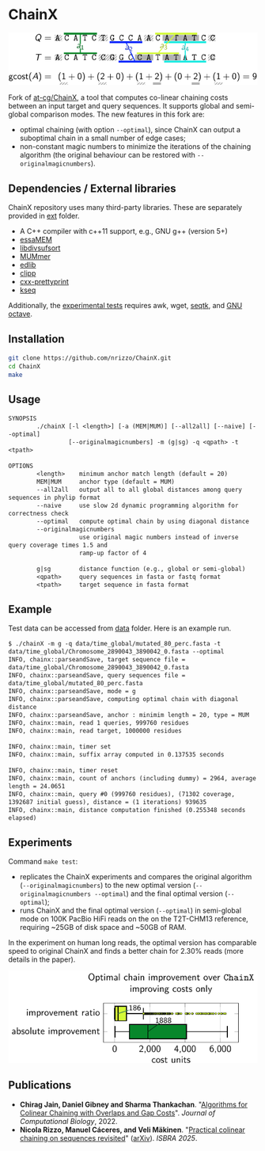 # ChainX
![Colinear chain between two sequences showing overlap and gap costs](docs/chain.png)

Fork of [at-cg/ChainX](https://github.com/at-cg/ChainX), a tool that computes co-linear chaining costs between an input target and query sequences. It supports global and semi-global comparison modes. The new features in this fork are:
 - optimal chaining (with option `--optimal`), since ChainX can output a suboptimal chain in a small number of edge cases;
 - non-constant magic numbers to minimize the iterations of the chaining algorithm (the original behaviour can be restored with `--originalmagicnumbers`).

## Dependencies / External libraries
ChainX repository uses many third-party libraries. These are separately provided in [ext](ext) folder. 

- A C++ compiler with c++11 support, e.g., GNU g++ (version 5+)
- [essaMEM](https://doi.org/10.1093/bioinformatics/btt042)
- [libdivsufsort](https://github.com/y-256/libdivsufsort)
- [MUMmer](https://github.com/mummer4/mummer)
- [edlib](https://github.com/Martinsos/edlib)
- [clipp](https://github.com/muellan/clipp)
- [cxx-prettyprint](https://github.com/louisdx/cxx-prettyprint)
- [kseq](https://github.com/lh3/seqtk)

Additionally, the [experimental tests](data) requires awk, wget, [seqtk](https://github.com/lh3/seqtk), and [GNU octave](https://octave.org/).

## Installation
```sh
git clone https://github.com/nrizzo/ChainX.git
cd ChainX
make
```

## Usage
```
SYNOPSIS
        ./chainX [-l <length>] [-a (MEM|MUM)] [--all2all] [--naive] [--optimal]
                 [--originalmagicnumbers] -m (g|sg) -q <qpath> -t <tpath>

OPTIONS
        <length>    minimum anchor match length (default = 20)
        MEM|MUM     anchor type (default = MUM)
        --all2all   output all to all global distances among query sequences in phylip format
        --naive     use slow 2d dynamic programming algorithm for correctness check
        --optimal   compute optimal chain by using diagonal distance
        --originalmagicnumbers
                    use original magic numbers instead of inverse query coverage times 1.5 and
                    ramp-up factor of 4

        g|sg        distance function (e.g., global or semi-global)
        <qpath>     query sequences in fasta or fastq format
        <tpath>     target sequence in fasta format
```

## Example
Test data can be accessed from [data](data) folder. Here is an example run.

```
$ ./chainX -m g -q data/time_global/mutated_80_perc.fasta -t data/time_global/Chromosome_2890043_3890042_0.fasta --optimal
INFO, chainx::parseandSave, target sequence file = data/time_global/Chromosome_2890043_3890042_0.fasta
INFO, chainx::parseandSave, query sequences file = data/time_global/mutated_80_perc.fasta
INFO, chainx::parseandSave, mode = g
INFO, chainx::parseandSave, computing optimal chain with diagonal distance
INFO, chainx::parseandSave, anchor : minimim length = 20, type = MUM
INFO, chainx::main, read 1 queries, 999760 residues
INFO, chainx::main, read target, 1000000 residues

INFO, chainx::main, timer set
INFO, chainx::main, suffix array computed in 0.137535 seconds

INFO, chainx::main, timer reset
INFO, chainx::main, count of anchors (including dummy) = 2964, average length = 24.0651
INFO, chainx::main, query #0 (999760 residues), (71302 coverage, 1392687 initial guess), distance = (1 iterations) 939635
INFO, chainx::main, distance computation finished (0.255348 seconds elapsed)
```

## Experiments
Command `make test`:
- replicates the ChainX experiments and compares the original algorithm (`--originalmagicnumbers`) to the new optimal version (`--originalmagicnumbers --optimal`) and the final optimal version (`--optimal`);
- runs ChainX and the final optimal version (`--optimal`) in semi-global mode on 100K PacBio HiFi reads on the on the T2T-CHM13 reference, requiring ~25GB of disk space and ~50GB of RAM.

In the experiment on human long reads, the optimal version has comparable speed to original ChainX and finds a better chain for 2.30% reads (more details in the paper).

![Box plot of absolute and relative improvement of optimal ChainX](docs/improvement.png)

## Publications
- **Chirag Jain, Daniel Gibney and Sharma Thankachan**. "[Algorithms for Colinear Chaining with Overlaps and Gap Costs](https://doi.org/10.1089/cmb.2022.0266)". *Journal of Computational Biology*, 2022.
- **Nicola Rizzo, Manuel Cáceres, and Veli Mäkinen**. "[Practical colinear chaining on sequences revisited](https://doi.org/10.1007/978-981-95-0695-8_17)" ([arXiv](https://doi.org/10.48550/arXiv.2506.11750)). *ISBRA 2025*.

